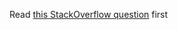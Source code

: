 Read [this StackOverflow question](https://stackoverflow.com/questions/30059784/docker-access-to-raspberry-pi-gpio-pins) first
